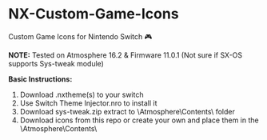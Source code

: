 # NX-Custom-Game-Icons
Custom Game Icons for Nintendo Switch :video_game:

**NOTE:** Tested on Atmosphere 16.2 & Firmware 11.0.1 (Not sure if SX-OS supports Sys-tweak module)

**Basic Instructions:**
1. Download .nxtheme(s) to your switch
2. Use Switch Theme Injector.nro to install it
3. Download sys-tweak.zip extract to \\Atmosphere\Contents\ folder
4. Download icons from this repo or create your own and place them in the \\Atmosphere\Contents\\<Title ID>\icon.jpg

**:framed_picture: Vertical Icon Theme - HotzVert Screenshots:**

![HotzVert-Main](https://user-images.githubusercontent.com/7006684/106550700-aa267b80-64e1-11eb-9995-b5a4d5637928.jpg)
![HotzVert-Lock](https://user-images.githubusercontent.com/7006684/106550694-a7c42180-64e1-11eb-9d9f-81cb0ca75d72.jpg)

**:framed_picture: Horizontal Icon Theme - HotzHoriz Screenshot:** 
> Work in Progress, Not Available for Download

![HotzHoriz-Home](https://user-images.githubusercontent.com/7006684/106550927-228d3c80-64e2-11eb-8576-46dfdb7b9c0d.jpg)

**Sources/References:**

> Sys-Tweak https://github.com/p-sam/switch-sys-tweak
>
> Switch Theme Injector https://github.com/exelix11/SwitchThemeInjector/releases
>
> GBATemp Guide https://gbatemp.net/threads/custom-game-icons-tutorial-and-sharing-hub-no-forwarders.574675/

## Future Project:

Currently working on an application that will use this Repo; see sceenshot below... details to follow when its ready;

![nx-gic-wip](https://user-images.githubusercontent.com/7006684/106698106-21c1dc80-65ae-11eb-8134-697d0536f556.jpg)

